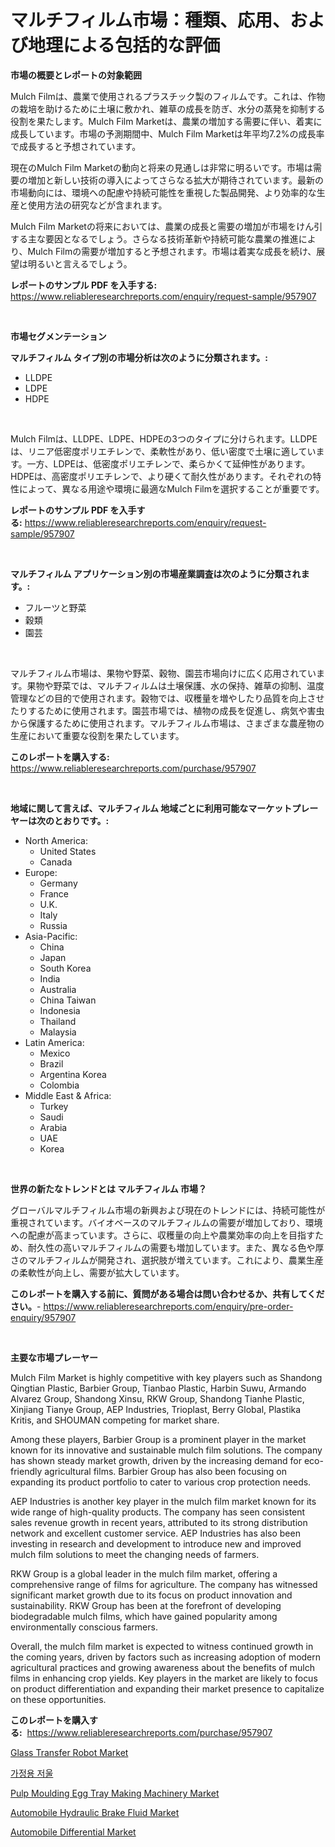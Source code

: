 <p><h1>マルチフィルム市場：種類、応用、および地理による包括的な評価</h1></p><p><strong>市場の概要とレポートの対象範囲</strong></p>
<p><p>Mulch Filmは、農業で使用されるプラスチック製のフィルムです。これは、作物の栽培を助けるために土壌に敷かれ、雑草の成長を防ぎ、水分の蒸発を抑制する役割を果たします。Mulch Film Marketは、農業の増加する需要に伴い、着実に成長しています。市場の予測期間中、Mulch Film Marketは年平均7.2%の成長率で成長すると予想されています。</p><p>現在のMulch Film Marketの動向と将来の見通しは非常に明るいです。市場は需要の増加と新しい技術の導入によってさらなる拡大が期待されています。最新の市場動向には、環境への配慮や持続可能性を重視した製品開発、より効率的な生産と使用方法の研究などが含まれます。</p><p>Mulch Film Marketの将来においては、農業の成長と需要の増加が市場をけん引する主な要因となるでしょう。さらなる技術革新や持続可能な農業の推進により、Mulch Filmの需要が増加すると予想されます。市場は着実な成長を続け、展望は明るいと言えるでしょう。</p></p>
<p><strong>レポートのサンプル PDF を入手する:</strong> <a href="https://www.reliableresearchreports.com/enquiry/request-sample/957907">https://www.reliableresearchreports.com/enquiry/request-sample/957907</a></p>
<p>&nbsp;</p>
<p><strong>市場セグメンテーション</strong></p>
<p><strong>マルチフィルム タイプ別の市場分析は次のように分類されます。:</strong></p>
<p><ul><li>LLDPE</li><li>LDPE</li><li>HDPE</li></ul></p>
<p>&nbsp;</p>
<p><p>Mulch Filmは、LLDPE、LDPE、HDPEの3つのタイプに分けられます。LLDPEは、リニア低密度ポリエチレンで、柔軟性があり、低い密度で土壌に適しています。一方、LDPEは、低密度ポリエチレンで、柔らかくて延伸性があります。HDPEは、高密度ポリエチレンで、より硬くて耐久性があります。それぞれの特性によって、異なる用途や環境に最適なMulch Filmを選択することが重要です。</p></p>
<p><strong>レポートのサンプル PDF を入手する:</strong>&nbsp;<a href="https://www.reliableresearchreports.com/enquiry/request-sample/957907">https://www.reliableresearchreports.com/enquiry/request-sample/957907</a></p>
<p>&nbsp;</p>
<p><strong> マルチフィルム アプリケーション別の市場産業調査は次のように分類されます。:</strong></p>
<p><ul><li>フルーツと野菜</li><li>穀類</li><li>園芸</li></ul></p>
<p>&nbsp;</p>
<p><p>マルチフィルム市場は、果物や野菜、穀物、園芸市場向けに広く応用されています。果物や野菜では、マルチフィルムは土壌保護、水の保持、雑草の抑制、温度管理などの目的で使用されます。穀物では、収穫量を増やしたり品質を向上させたりするために使用されます。園芸市場では、植物の成長を促進し、病気や害虫から保護するために使用されます。マルチフィルム市場は、さまざまな農産物の生産において重要な役割を果たしています。</p></p>
<p><strong>このレポートを購入する:</strong>&nbsp; <a href="https://www.reliableresearchreports.com/purchase/957907">https://www.reliableresearchreports.com/purchase/957907</a></p>
<p>&nbsp;</p>
<p><strong>地域に関して言えば、マルチフィルム 地域ごとに利用可能なマーケットプレーヤーは次のとおりです。:</strong></p>
<p><ul>
    <li>
        North America:
        <ul>
            <li>United States</li>
            <li>Canada</li>
        </ul>
    </li>
    <li>
        Europe:
        <ul>
            <li>Germany</li>
            <li>France</li>
            <li>U.K.</li>
            <li>Italy</li>
            <li>Russia</li>
        </ul>
    </li>
    <li>
        Asia-Pacific:
        <ul>
            <li>China</li>
            <li>Japan</li>
            <li>South Korea</li>
            <li>India</li>
            <li>Australia</li>
            <li>China Taiwan</li>
            <li>Indonesia</li>
            <li>Thailand</li>
            <li>Malaysia</li>
        </ul>
    </li>
    <li>
        Latin America:
        <ul>
            <li>Mexico</li>
            <li>Brazil</li>
            <li>Argentina Korea</li>
            <li>Colombia</li>
        </ul>
    </li>
    <li>
        Middle East & Africa:
        <ul>
            <li>Turkey</li>
            <li>Saudi</li>
            <li>Arabia</li>
            <li>UAE</li>
            <li>Korea</li>
        </ul>
    </li>
    </ul></p>
<p>&nbsp;</p>
<p><strong>世界の新たなトレンドとは マルチフィルム 市場？</strong></p>
<p><p>グローバルマルチフィルム市場の新興および現在のトレンドには、持続可能性が重視されています。バイオベースのマルチフィルムの需要が増加しており、環境への配慮が高まっています。さらに、収穫量の向上や農業効率の向上を目指すため、耐久性の高いマルチフィルムの需要も増加しています。また、異なる色や厚さのマルチフィルムが開発され、選択肢が増えています。これにより、農業生産の柔軟性が向上し、需要が拡大しています。</p></p>
<p><strong>このレポートを購入する前に、質問がある場合は問い合わせるか、共有してください。</strong>- <a href="https://www.reliableresearchreports.com/enquiry/pre-order-enquiry/957907">https://www.reliableresearchreports.com/enquiry/pre-order-enquiry/957907</a></p>
<p>&nbsp;</p>
<p><strong>主要な市場プレーヤー</strong></p>
<p><p>Mulch Film Market is highly competitive with key players such as Shandong Qingtian Plastic, Barbier Group, Tianbao Plastic, Harbin Suwu, Armando Alvarez Group, Shandong Xinsu, RKW Group, Shandong Tianhe Plastic, Xinjiang Tianye Group, AEP Industries, Trioplast, Berry Global, Plastika Kritis, and SHOUMAN competing for market share.</p><p>Among these players, Barbier Group is a prominent player in the market known for its innovative and sustainable mulch film solutions. The company has shown steady market growth, driven by the increasing demand for eco-friendly agricultural films. Barbier Group has also been focusing on expanding its product portfolio to cater to various crop protection needs.</p><p>AEP Industries is another key player in the mulch film market known for its wide range of high-quality products. The company has seen consistent sales revenue growth in recent years, attributed to its strong distribution network and excellent customer service. AEP Industries has also been investing in research and development to introduce new and improved mulch film solutions to meet the changing needs of farmers.</p><p>RKW Group is a global leader in the mulch film market, offering a comprehensive range of films for agriculture. The company has witnessed significant market growth due to its focus on product innovation and sustainability. RKW Group has been at the forefront of developing biodegradable mulch films, which have gained popularity among environmentally conscious farmers.</p><p>Overall, the mulch film market is expected to witness continued growth in the coming years, driven by factors such as increasing adoption of modern agricultural practices and growing awareness about the benefits of mulch films in enhancing crop yields. Key players in the market are likely to focus on product differentiation and expanding their market presence to capitalize on these opportunities.</p></p>
<p><strong>このレポートを購入する:</strong>&nbsp;&nbsp;<a href="https://www.reliableresearchreports.com/purchase/957907">https://www.reliableresearchreports.com/purchase/957907</a></p>
<p><p><a href="https://view.publitas.com/reportprime-1/decoding-the-glass-transfer-robot-market-a-deep-dive-into-the-latest-market-trends-market-segmentation-and-competitive-analysis/">Glass Transfer Robot Market</a></p><p><a href="https://github.com/vs2869dizt0/Market-Research-Report-List-1/blob/main/7702348187419.md">가정용 저울</a></p><p><a href="https://frill-swim-3cd.notion.site/Pulp-Moulding-Egg-Tray-Making-Machinery-Market-Analysis-and-Market-Size-Global-Industry-Overview-M-5160dd93483540f6904360780111e0ec">Pulp Moulding Egg Tray Making Machinery Market</a></p><p><a href="https://issuu.com/reportprime-2/docs/automobile-hydraulic-brake-fluid-market-size-2030.">Automobile Hydraulic Brake Fluid Market</a></p><p><a href="https://github.com/RichRobinson5/Market-Research-Report-List-4/blob/main/automobile-differential-market.md">Automobile Differential Market</a></p></p>